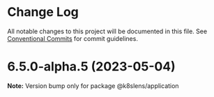 # Change Log

All notable changes to this project will be documented in this file.
See [Conventional Commits](https://conventionalcommits.org) for commit guidelines.

# 6.5.0-alpha.5 (2023-05-04)

**Note:** Version bump only for package @k8slens/application
